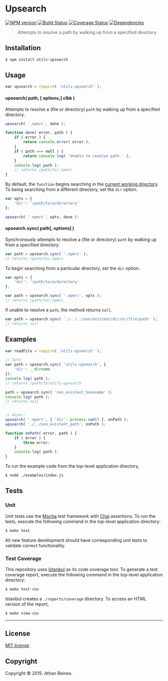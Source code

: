 Upsearch
===
[![NPM version][npm-image]][npm-url] [![Build Status][travis-image]][travis-url] [![Coverage Status][codecov-image]][codecov-url] [![Dependencies][dependencies-image]][dependencies-url]

> Attempts to resolve a path by walking up from a specified directory.


## Installation

``` bash
$ npm install utils-upsearch
```


## Usage

``` javascript
var upsearch = require( 'utils-upsearch' );
```

#### upsearch( path, [ options,] clbk )

Attempts to resolve a (file or directory) `path` by walking up from a specified directory.

``` javascript
upsearch( '.npmrc', done );

function done( error, path ) {
	if ( error ) {
		return console.error( error );
	}
	if ( path === null ) {
		return console.log( 'Unable to resolve path.' );
	}
	console.log( path );
	// returns /path/to/.npmrc
}
```

By default, the `function` begins searching in the [current working directory](https://github.com/kgryte/utils-cwd). To being searching from a different directory, set the `dir` option.

``` javascript
var opts = {
	'dir': '/path/to/a/directory'
};

upsearch( '.npmrc', opts, done );
```


#### upsearch.sync( path[, options] )

Synchronously attempts to resolve a (file or directory) `path` by walking up from a specified directory.

``` javascript
var path = upsearch.sync( '.npmrc' );
// returns /path/to/.npmrc
```

To begin searching from a particular directory, set the `dir` option.

``` javascript
var opts = {
	'dir': '/path/to/a/directory'
};

var path = upsearch.sync( '.npmrc', opts );
// returns /path/to/.npmrc
```

If unable to resolve a `path`, the method returns `null`.

``` javascript
var path = upsearch.sync( './../../non/existent/dir/or/file/path' );
// returns null
```



## Examples

``` javascript
var readFile = require( 'utils-upsearch' );

// Sync:
var path = upsearch.sync( 'utils-upsearch', {
	'dir': __dirname
});
console.log( path );
// returns /path/to/utils-upsearch

path = upsearch.sync( 'non_existent_basename' );
console.log( path );
// returns null


// Async:
upsearch( '.npmrc', { 'dir': process.cwd() }, onPath );
upsearch( './../non_existent_path', onPath );

function onPath( error, path ) {
	if ( error ) {
		throw error;
	}
	console.log( path );
}
```

To run the example code from the top-level application directory,

``` bash
$ node ./examples/index.js
```


## Tests

### Unit

Unit tests use the [Mocha](http://mochajs.org/) test framework with [Chai](http://chaijs.com) assertions. To run the tests, execute the following command in the top-level application directory:

``` bash
$ make test
```

All new feature development should have corresponding unit tests to validate correct functionality.


### Test Coverage

This repository uses [Istanbul](https://github.com/gotwarlost/istanbul) as its code coverage tool. To generate a test coverage report, execute the following command in the top-level application directory:

``` bash
$ make test-cov
```

Istanbul creates a `./reports/coverage` directory. To access an HTML version of the report,

``` bash
$ make view-cov
```


---
## License

[MIT license](http://opensource.org/licenses/MIT).


## Copyright

Copyright &copy; 2015. Athan Reines.


[npm-image]: http://img.shields.io/npm/v/utils-upsearch.svg
[npm-url]: https://npmjs.org/package/utils-upsearch

[travis-image]: http://img.shields.io/travis/kgryte/utils-upsearch/master.svg
[travis-url]: https://travis-ci.org/kgryte/utils-upsearch

[codecov-image]: https://img.shields.io/codecov/c/github/kgryte/utils-upsearch/master.svg
[codecov-url]: https://codecov.io/github/kgryte/utils-upsearch?branch=master

[dependencies-image]: http://img.shields.io/david/kgryte/utils-upsearch.svg
[dependencies-url]: https://david-dm.org/kgryte/utils-upsearch

[dev-dependencies-image]: http://img.shields.io/david/dev/kgryte/utils-upsearch.svg
[dev-dependencies-url]: https://david-dm.org/dev/kgryte/utils-upsearch

[github-issues-image]: http://img.shields.io/github/issues/kgryte/utils-upsearch.svg
[github-issues-url]: https://github.com/kgryte/utils-upsearch/issues
